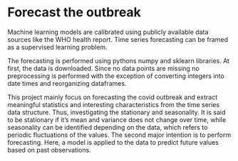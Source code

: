 # Forecast the outbreak

Machine learning models are calibrated using publicly available data sources like the WHO health
report. Time series forecasting can be framed as a supervised learning problem.

The forecasting is performed using pythons numpy and sklearn libraries. At first, the data is
downloaded. Since no data points are missing no preprocessing is performed with the exception of
converting integers into date times and reorganizing dataframes.

This project mainly focus on forecasting the covid outbreak and extract meaningful statistics and interesting characteristics from the time series
data structure. Thus, investigating the stationary and seasonality. It is said to be stationary if it’s mean and variance does not
change over time, while seasonality can be identified depending on the data, which refers to periodic
fluctuations of the values. The second major intention is to perform forecasting. Here, a model is
applied to the data to predict future values based on past observations.

